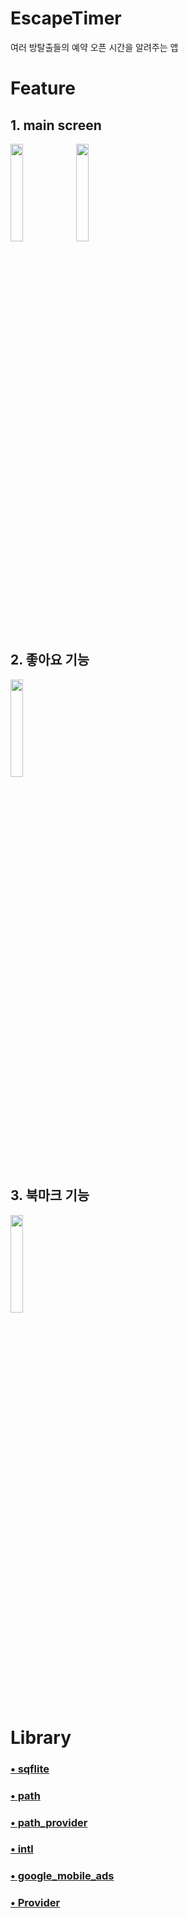 # EscapeTimer

여러 방탈출들의 예약 오픈 시간을 알려주는 앱

# Feature

## 1. main screen
<img width="20%" src ="https://user-images.githubusercontent.com/81103357/205017030-df0e8534-f6cb-4c0a-a1fe-1728999436a0.png"/>
<img width="20%" src ="https://user-images.githubusercontent.com/81103357/205017035-4a975534-3513-44e9-af93-b86175092808.png"/>

<br/>

## 2. 좋아요 기능
<img width="20%" src ="https://user-images.githubusercontent.com/81103357/205017214-ae21b0a9-6f48-47b7-a740-5635ee101ee3.gif"/>
<br/>

## 3. 북마크 기능
<img width="20%" src ="https://user-images.githubusercontent.com/81103357/205017248-a6dddc9b-b6d7-44da-b6e8-041644159373.gif"/>

<br/>

# Library

### [• sqflite](https://pub.dev/packages/sqflite)
### [• path](https://pub.dev/packages/path)
### [• path_provider](https://pub.dev/packages/path_provider)
### [• intl](https://pub.dev/packages/intl)
### [• google_mobile_ads](https://pub.dev/packages/google_mobile_ads)
### [• Provider](https://pub.dev/packages/provider)
